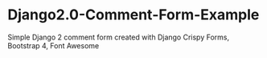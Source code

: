 # Django2.0-Comment-Form-Example
Simple Django 2 comment form created with Django Crispy Forms, Bootstrap 4, Font Awesome

